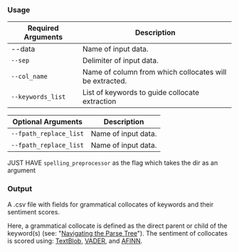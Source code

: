 ### Usage

| Required Arguments | Description |
| --- | --- |
| --data | Name of input data. |
| `--sep` | Delimiter of input data. |
| `--col_name` | Name of column from which collocates will be extracted. |
| `--keywords_list` | List of keywords to guide collocate extraction |

| Optional Arguments | Description |
| --- | --- |
| `--fpath_replace_list` | Name of input data. |
| `--fpath_replace_list` | Name of input data. |

JUST HAVE `spelling_preprocessor` as the flag which takes the dir as an argument  


### Output

A .csv file with fields for grammatical collocates of keywords and their sentiment scores.

Here, a grammatical collocate is defined as the direct parent or child of the keyword(s) (see: "[Navigating the Parse Tree](https://spacy.io/usage/linguistic-features)"). The sentiment of collocates is scored using: [TextBlob](https://textblob.readthedocs.io/en/dev/), [VADER](https://github.com/cjhutto/vaderSentiment), and [AFINN](https://github.com/fnielsen/afinn). 

